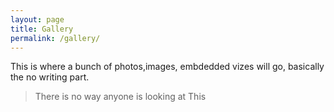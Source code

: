 ```yaml
---
layout: page
title: Gallery
permalink: /gallery/
---
```


This is where a bunch of photos,images, embdedded vizes will go, basically the no writing part.

>There is no way anyone is looking at This
